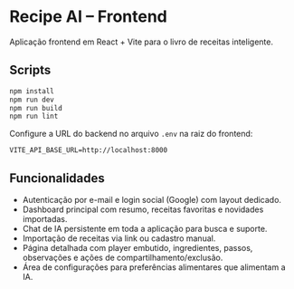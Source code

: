 # Recipe AI – Frontend

Aplicação frontend em React + Vite para o livro de receitas inteligente.

## Scripts

```bash
npm install
npm run dev
npm run build
npm run lint
```

Configure a URL do backend no arquivo `.env` na raiz do frontend:

```
VITE_API_BASE_URL=http://localhost:8000
```

## Funcionalidades

- Autenticação por e-mail e login social (Google) com layout dedicado.
- Dashboard principal com resumo, receitas favoritas e novidades importadas.
- Chat de IA persistente em toda a aplicação para busca e suporte.
- Importação de receitas via link ou cadastro manual.
- Página detalhada com player embutido, ingredientes, passos, observações e ações de compartilhamento/exclusão.
- Área de configurações para preferências alimentares que alimentam a IA.

